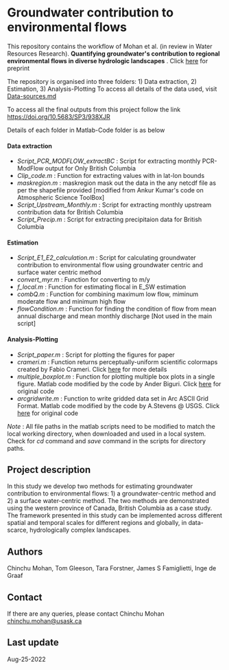 # Groundwater contribution to environmental flows

This repository contains the workflow of Mohan et al. (in review in Water Resources Research). **Quantifying groundwater's contribution to regional environmental flows in diverse hydrologic landscapes** . Click [here](https://www.essoar.org/doi/10.1002/essoar.10511792.1) for preprint

The repository is organised into three folders: 1) Data extraction, 2) Estimation, 3) Analysis-Plotting
To access all details of the data used, visit [Data-sources.md](https://github.com/ChinchuMohan/Groundwater-Eflows-British-Columbia-Project/blob/main/Data-sources.md)

To access all the final outputs from this project follow the link https://doi.org/10.5683/SP3/938XJR

Details of each folder in Matlab-Code folder is as below

#### Data extraction
- _Script_PCR_MODFLOW_extractBC_ : Script for extracting monthly PCR-ModFlow output for Only British Columbia
- _Clip_code.m_ : Function for extracting values with in lat-lon bounds
- _maskregion.m_ : maskregion mask out the data in the any netcdf file as per the shapefile provided  [modified from Ankur Kumar's code on Atmospheric Science ToolBox]
- _Script_Upstream_Monthly.m_ : Script for extracting monthly upstream contribution data for British Columbia
- _Script_Precip.m_ : Script for extracting precipitaion data for British Columbia

#### Estimation
- _Script_E1_E2_calculation.m_ : Script for calculating groundwater contribution to environmental flow using groundwater centric and surface water centric method
- _convert_myr.m_ : Function for converting to m/y
- _f_local.m_ : Function for estimating flocal in E_SW estimation
- _combQ.m_ : Function for combining maximum low flow, miminum moderate flow and minimum high flow 
- _flowCondition.m_ :  Function for finding the condition of flow from mean annual discharge and mean monthly discharge [Not used in the main script]

#### Analysis-Plotting
- _Script_paper.m_ : Script for plotting the figures for paper
- _crameri.m_ : Function returns perceptually-uniform scientific colormaps created by Fabio Crameri. Click [here](http://www.fabiocrameri.ch/colourmaps.php) for more details
- _multiple_boxplot.m_ : Function for plotting multiple box plots in a single figure. Matlab code modified by the code by Ander Biguri. Click [here](https://www.mathworks.com/matlabcentral/fileexchange/47233-multiple_boxplot-m) for original code 
- _arcgridwrite.m_ : Function to write gridded data set in Arc ASCII Grid Format.  Matlab code modified by the code by A.Stevens @ USGS. Click [here](https://www.mathworks.com/matlabcentral/fileexchange/16176-arcgridwrite) for original code

_Note_ : All file paths in the matlab scripts need to be modified to match the local working directory, when  downloaded and used in a local system. Check for _cd_ command and _save_ command in the scripts for directory paths. 

## Project description
In this study we develop two methods for estimating groundwater contribution to environmental flows: 1) a groundwater-centric method and 2) a surface water-centric method. The two methods are demonstrated using the western province of Canada, British Columbia as a case study. The framework presented in this study can be implemented across different spatial and temporal scales for different regions and globally, in data-scarce, hydrologically complex landscapes. 

## Authors

Chinchu Mohan, Tom Gleeson,  Tara Forstner, James S Famiglietti,  Inge de Graaf

## Contact

If there are any queries, please contact
Chinchu Mohan
chinchu.mohan@usask.ca

## Last update
Aug-25-2022
